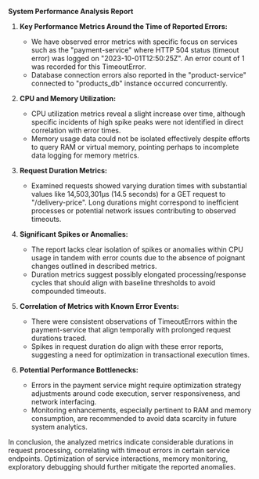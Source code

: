 **System Performance Analysis Report**

1. **Key Performance Metrics Around the Time of Reported Errors:**
   - We have observed error metrics with specific focus on services such as the "payment-service" where HTTP 504 status (timeout error) was logged on "2023-10-01T12:50:25Z". An error count of 1 was recorded for this TimeoutError.
   - Database connection errors also reported in the "product-service" connected to "products_db" instance occurred concurrently.

2. **CPU and Memory Utilization:**
   - CPU utilization metrics reveal a slight increase over time, although specific incidents of high spike peaks were not identified in direct correlation with error times.
   - Memory usage data could not be isolated effectively despite efforts to query RAM or virtual memory, pointing perhaps to incomplete data logging for memory metrics.

3. **Request Duration Metrics:**
   - Examined requests showed varying duration times with substantial values like 14,503,301μs (14.5 seconds) for a GET request to "/delivery-price". Long durations might correspond to inefficient processes or potential network issues contributing to observed timeouts.

4. **Significant Spikes or Anomalies:**
   - The report lacks clear isolation of spikes or anomalies within CPU usage in tandem with error counts due to the absence of poignant changes outlined in described metrics.
   - Duration metrics suggest possibly elongated processing/response cycles that should align with baseline thresholds to avoid compounded timeouts.

5. **Correlation of Metrics with Known Error Events:**
   - There were consistent observations of TimeoutErrors within the payment-service that align temporally with prolonged request durations traced.
   - Spikes in request duration do align with these error reports, suggesting a need for optimization in transactional execution times.

6. **Potential Performance Bottlenecks:**
   - Errors in the payment service might require optimization strategy adjustments around code execution, server responsiveness, and network interfacing.
   - Monitoring enhancements, especially pertinent to RAM and memory consumption, are recommended to avoid data scarcity in future system analytics.

In conclusion, the analyzed metrics indicate considerable durations in request processing, correlating with timeout errors in certain service endpoints. Optimization of service interactions, memory monitoring, exploratory debugging should further mitigate the reported anomalies.